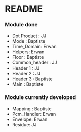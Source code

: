 # README #



### Module done ###

* Dot Product : JJ
* Mode : Baptiste
* Time_Domain: Erwan
* Helpers: Erwan
* Floor : Baptiste
* Common_header : JJ
* Header 1 : JJ
* Header 2 : JJ
* Header 3 : Baptiste
* Main : Baptiste

### Module currently developed ###

* Mapping : Baptiste
* Pcm_Handler: Erwan
* Envelope: Erwan
* Residue: JJ